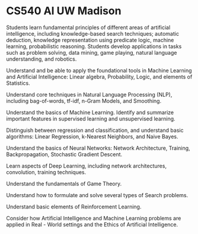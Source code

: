 # CS540 AI UW Madison
 
 Students learn fundamental principles of different areas of artificial intelligence, including knowledge-based search techniques; automatic deduction, knowledge representation using predicate logic, machine learning, probabilistic reasoning. Students develop applications in tasks such as problem solving, data mining, game playing, natural language understanding, and robotics.

Understand and be able to apply the foundational tools in Machine Learning and Artificial Intelligence: Linear algebra, Probability, Logic, and elements of Statistics.

Understand core techniques in Natural Language Processing (NLP), including bag-of-words, tf-idf, n-Gram Models, and Smoothing.

Understand the basics of Machine Learning. Identify and summarize important features in supervised learning and unsupervised learning.

Distinguish between regression and classification, and understand basic algorithms: Linear Regression, k-Nearest Neighbors, and Naive Bayes.

Understand the basics of Neural Networks: Network Architecture, Training, Backpropagation, Stochastic Gradient Descent.

Learn aspects of Deep Learning, including network architectures, convolution, training techniques.

Understand the fundamentals of Game Theory.

Understand how to formulate and solve several types of Search problems.

Understand basic elements of Reinforcement Learning.

Consider how Artificial Intelligence and Machine Learning problems are applied in Real - World settings and the Ethics of Artificial Intelligence.

